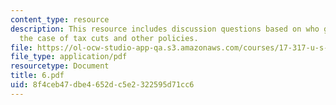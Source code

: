 ```yaml
---
content_type: resource
description: This resource includes discussion questions based on who gets represented?
  the case of tax cuts and other policies.
file: https://ol-ocw-studio-app-qa.s3.amazonaws.com/courses/17-317-u-s-social-policy-spring-2006/8f4ceb47dbe4652dc5e2322595d71cc6_6.pdf
file_type: application/pdf
resourcetype: Document
title: 6.pdf
uid: 8f4ceb47-dbe4-652d-c5e2-322595d71cc6
---
```

